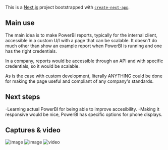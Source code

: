 This is a [Next.js](https://nextjs.org/) project bootstrapped with [`create-next-app`](https://github.com/vercel/next.js/tree/canary/packages/create-next-app).

## Main use

The main idea is to make PowerBI reports, typically for the internal client, accessible in a custom U/I with a page that can be scalable. 
It doesn't do much other than show an example report when PowerBI is running and one has the right credentials. 

In a company, reports would be accessible through an API and with specific credentials, so it would be scalable. 

As is the case with custom development, literally ANYTHING could be done for making the page useful and compliant of any company's standards.


## Next steps

-Learning actual PowerBI for being able to improve accesibility.
-Making it responsive would be nice, PowerBI has specific options for phone displays.

## Captures & video

![image](https://user-images.githubusercontent.com/91141985/167694564-31aaa3f5-4965-4a18-ab7e-9e9458750630.png)
![image](https://user-images.githubusercontent.com/91141985/167694581-5a83a91e-e377-464a-b3b3-d670809af276.png)
![video](https://youtu.be/jKrNd9vDawg)
